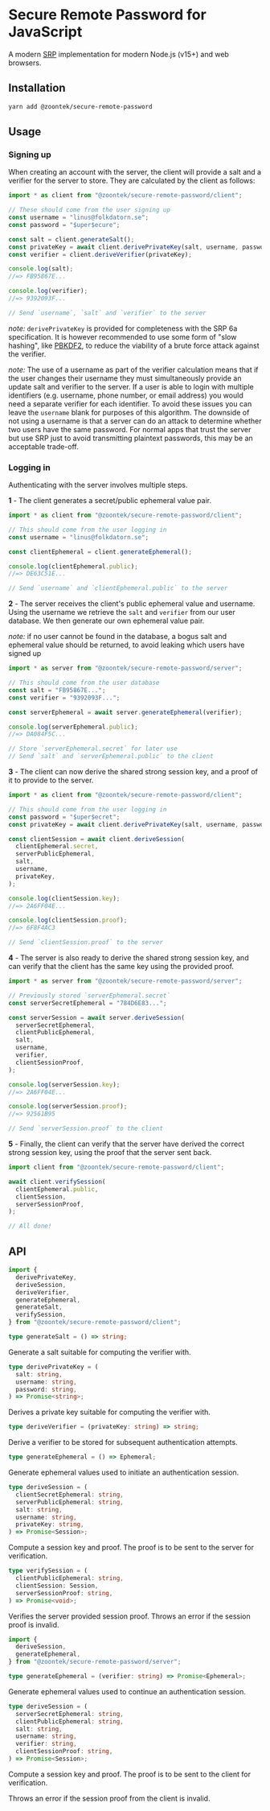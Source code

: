 # Secure Remote Password for JavaScript

A modern [SRP](http://srp.stanford.edu) implementation for modern Node.js (v15+) and web browsers.

## Installation

```sh
yarn add @zoontek/secure-remote-password
```

## Usage

### Signing up

When creating an account with the server, the client will provide a salt and a verifier for the server to store. They are calculated by the client as follows:

```ts
import * as client from "@zoontek/secure-remote-password/client";

// These should come from the user signing up
const username = "linus@folkdatorn.se";
const password = "$uper$ecure";

const salt = client.generateSalt();
const privateKey = await client.derivePrivateKey(salt, username, password);
const verifier = client.deriveVerifier(privateKey);

console.log(salt);
//=> FB95867E...

console.log(verifier);
//=> 9392093F...

// Send `username`, `salt` and `verifier` to the server
```

_note:_ `derivePrivateKey` is provided for completeness with the SRP 6a specification. It is however recommended to use some form of "slow hashing", like [PBKDF2](https://en.wikipedia.org/wiki/PBKDF2), to reduce the viability of a brute force attack against the verifier.

_note:_ The use of a username as part of the verifier calculation means that if the user changes their username they must simultaneously provide an update salt and verifier to the server. If a user is able to login with multiple identifiers (e.g. username, phone number, or email address) you would need a separate verifier for each identifier. To avoid these issues you can leave the `username` blank for purposes of this algorithm. The downside of not using a username is that a server can do an attack to determine whether two users have the same password. For normal apps that trust the server but use SRP just to avoid transmitting plaintext passwords, this may be an acceptable trade-off.

### Logging in

Authenticating with the server involves multiple steps.

**1** - The client generates a secret/public ephemeral value pair.

```ts
import * as client from "@zoontek/secure-remote-password/client";

// This should come from the user logging in
const username = "linus@folkdatorn.se";

const clientEphemeral = client.generateEphemeral();

console.log(clientEphemeral.public);
//=> DE63C51E...

// Send `username` and `clientEphemeral.public` to the server
```

**2** - The server receives the client's public ephemeral value and username. Using the username we retrieve the `salt` and `verifier` from our user database. We then generate our own ephemeral value pair.

_note:_ if no user cannot be found in the database, a bogus salt and ephemeral value should be returned, to avoid leaking which users have signed up

```ts
import * as server from "@zoontek/secure-remote-password/server";

// This should come from the user database
const salt = "FB95867E...";
const verifier = "9392093F...";

const serverEphemeral = await server.generateEphemeral(verifier);

console.log(serverEphemeral.public);
//=> DA084F5C...

// Store `serverEphemeral.secret` for later use
// Send `salt` and `serverEphemeral.public` to the client
```

**3** - The client can now derive the shared strong session key, and a proof of it to provide to the server.

```ts
import * as client from "@zoontek/secure-remote-password/client";

// This should come from the user logging in
const password = "$uper$ecret";
const privateKey = await client.derivePrivateKey(salt, username, password);

const clientSession = await client.deriveSession(
  clientEphemeral.secret,
  serverPublicEphemeral,
  salt,
  username,
  privateKey,
);

console.log(clientSession.key);
//=> 2A6FF04E...

console.log(clientSession.proof);
//=> 6F8F4AC3

// Send `clientSession.proof` to the server
```

**4** - The server is also ready to derive the shared strong session key, and can verify that the client has the same key using the provided proof.

```ts
import * as server from "@zoontek/secure-remote-password/server";

// Previously stored `serverEphemeral.secret`
const serverSecretEphemeral = "784D6E83...";

const serverSession = await server.deriveSession(
  serverSecretEphemeral,
  clientPublicEphemeral,
  salt,
  username,
  verifier,
  clientSessionProof,
);

console.log(serverSession.key);
//=> 2A6FF04E...

console.log(serverSession.proof);
//=> 92561B95

// Send `serverSession.proof` to the client
```

**5** - Finally, the client can verify that the server have derived the correct strong session key, using the proof that the server sent back.

```ts
import client from "@zoontek/secure-remote-password/client";

await client.verifySession(
  clientEphemeral.public,
  clientSession,
  serverSessionProof,
);

// All done!
```

## API

```ts
import {
  derivePrivateKey,
  deriveSession,
  deriveVerifier,
  generateEphemeral,
  generateSalt,
  verifySession,
} from "@zoontek/secure-remote-password/client";
```

```ts
type generateSalt = () => string;
```

Generate a salt suitable for computing the verifier with.

```ts
type derivePrivateKey = (
  salt: string,
  username: string,
  password: string,
) => Promise<string>;
```

Derives a private key suitable for computing the verifier with.

```ts
type deriveVerifier = (privateKey: string) => string;
```

Derive a verifier to be stored for subsequent authentication attempts.

```ts
type generateEphemeral = () => Ephemeral;
```

Generate ephemeral values used to initiate an authentication session.

```ts
type deriveSession = (
  clientSecretEphemeral: string,
  serverPublicEphemeral: string,
  salt: string,
  username: string,
  privateKey: string,
) => Promise<Session>;
```

Compute a session key and proof. The proof is to be sent to the server for verification.

```ts
type verifySession = (
  clientPublicEphemeral: string,
  clientSession: Session,
  serverSessionProof: string,
) => Promise<void>;
```

Verifies the server provided session proof. Throws an error if the session proof is invalid.

```ts
import {
  deriveSession,
  generateEphemeral,
} from "@zoontek/secure-remote-password/server";
```

```ts
type generateEphemeral = (verifier: string) => Promise<Ephemeral>;
```

Generate ephemeral values used to continue an authentication session.

```ts
type deriveSession = (
  serverSecretEphemeral: string,
  clientPublicEphemeral: string,
  salt: string,
  username: string,
  verifier: string,
  clientSessionProof: string,
) => Promise<Session>;
```

Compute a session key and proof. The proof is to be sent to the client for verification.

Throws an error if the session proof from the client is invalid.
